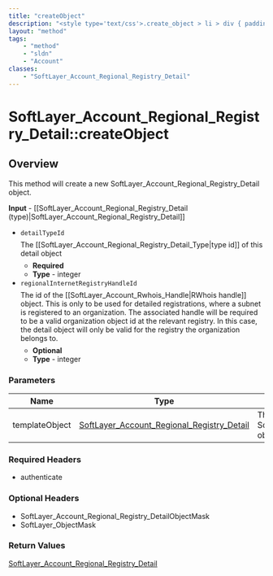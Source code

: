 ```yaml
---
title: "createObject"
description: "<style type='text/css'>.create_object > li > div { padding-top: .5em; padding-bottom: .5em}</style> This method will cre... "
layout: "method"
tags:
    - "method"
    - "sldn"
    - "Account"
classes:
    - "SoftLayer_Account_Regional_Registry_Detail"
---
```

# SoftLayer_Account_Regional_Registry_Detail::createObject
## Overview 
<style type="text/css">.create_object > li > div { padding-top: .5em; padding-bottom: .5em}</style> This method will create a new SoftLayer_Account_Regional_Registry_Detail object. 

<b>Input</b> - [[SoftLayer_Account_Regional_Registry_Detail (type)|SoftLayer_Account_Regional_Registry_Detail]] <ul class="create_object"> <li><code>detailTypeId</code> <div>The [[SoftLayer_Account_Regional_Registry_Detail_Type|type id]] of this detail object</div> <ul> <li><b>Required</b></li> <li><b>Type</b> - integer</li> </ul> </li> <li><code>regionalInternetRegistryHandleId</code> <div> The id of the [[SoftLayer_Account_Rwhois_Handle|RWhois handle]] object. This is only to be used for detailed registrations, where a subnet is registered to an organization. The associated handle will be required to be a valid organization object id at the relevant registry. In this case, the detail object will only be valid for the registry the organization belongs to. </div> <ul> <li><b>Optional</b></li> <li><b>Type</b> - integer</li> </ul> </li> </ul> 

### Parameters 
|Name | Type | Description |
| --- | --- | --- |
|templateObject| <a href='/reference/datatypes/SoftLayer_Account_Regional_Registry_Detail'>SoftLayer_Account_Regional_Registry_Detail </a>| The SoftLayer_Account_Regional_Registry_Detail object that you wish to create.|


### Required Headers
* authenticate

### Optional Headers
* SoftLayer_Account_Regional_Registry_DetailObjectMask
* SoftLayer_ObjectMask

### Return Values
<a href='/reference/datatypes/SoftLayer_Account_Regional_Registry_Detail'>SoftLayer_Account_Regional_Registry_Detail </a>

